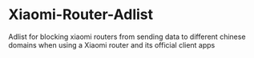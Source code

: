 # Xiaomi-Router-Adlist
Adlist for blocking xiaomi routers from sending data to different chinese domains when using a Xiaomi router and its official client apps
